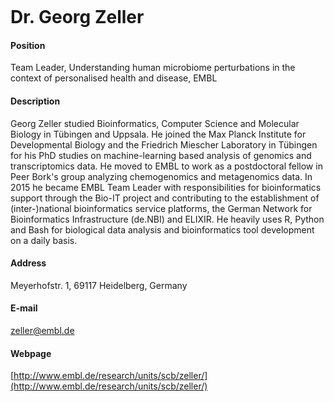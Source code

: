 <figure class="wp-block-image"><img src="http://congo.embl.de/hd-hub/wp-content/uploads/Zeller.png" alt="" class="wp-image-405"/></figure>

# Dr. Georg Zeller

#### Position
Team Leader, Understanding human microbiome perturbations in the context of personalised health and disease, EMBL

#### Description
Georg Zeller studied Bioinformatics, Computer Science and Molecular Biology in Tübingen and Uppsala. He joined the Max Planck Institute for Developmental Biology and the Friedrich Miescher Laboratory in Tübingen for his PhD studies on machine-learning based analysis of genomics and transcriptomics data. He moved to EMBL to work as a postdoctoral fellow in Peer Bork's group analyzing chemogenomics and metagenomics data. In 2015 he became EMBL Team Leader with responsibilities for bioinformatics support through the Bio-IT project and contributing to the establishment of (inter-)national bioinformatics service platforms, the German Network for Bioinformatics Infrastructure (de.NBI) and ELIXIR. He heavily uses R, Python and Bash for biological data analysis and bioinformatics tool development on a daily basis.

#### Address
Meyerhofstr. 1, 69117 Heidelberg, Germany

#### E-mail
zeller@embl.de

#### Webpage
[http://www.embl.de/research/units/scb/zeller/](http://www.embl.de/research/units/scb/zeller/)

